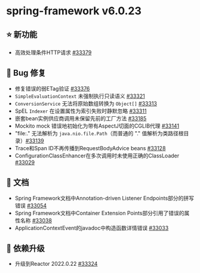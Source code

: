 # spring-framework v6.0.23

## ⭐ 新功能

- 高效处理条件HTTP请求 [#33379](https://github.com/spring-projects/spring-framework/issues/33379)

## 🐞 Bug 修复

- 修复错误的弱ETag验证 [#33376](https://github.com/spring-projects/spring-framework/issues/33376)
- `SimpleEvaluationContext` 未强制执行只读语义 [#33321](https://github.com/spring-projects/spring-framework/issues/33321)
- `ConversionService` 无法将原始数组转换为 `Object[]` [#33313](https://github.com/spring-projects/spring-framework/issues/33313)
- SpEL `Indexer` 在设置属性为索引失败时静默忽略 [#33311](https://github.com/spring-projects/spring-framework/issues/33311)
- 嵌套bean实例供应商调用未保留先前的工厂方法 [#33185](https://github.com/spring-projects/spring-framework/issues/33185)
- Mockito mock 错误地初始化为带有AspectJ切面的CGLIB代理 [#33141](https://github.com/spring-projects/spring-framework/issues/33141)
- "file:." 无法解析为 `java.nio.file.Path`（而普通的 "." 值解析为类路径根目录）[#33139](https://github.com/spring-projects/spring-framework/issues/33139)
- Trace和Span ID不再传播到RequestBodyAdvice beans [#33128](https://github.com/spring-projects/spring-framework/issues/33128)
- ConfigurationClassEnhancer在多次调用时未使用正确的ClassLoader [#33029](https://github.com/spring-projects/spring-framework/issues/33029)

## 📔 文档

- Spring Framework文档中Annotation-driven Listener Endpoints部分的拼写错误 [#33054](https://github.com/spring-projects/spring-framework/issues/33054)
- Spring Framework文档中Container Extension Points部分引用了错误的属性名称 [#33038](https://github.com/spring-projects/spring-framework/issues/33038)
- ApplicationContextEvent的javadoc中构造函数详情错误 [#33033](https://github.com/spring-projects/spring-framework/issues/33033)

## 🔨 依赖升级

- 升级到Reactor 2022.0.22 [#33324](https://github.com/spring-projects/spring-framework/issues/33324)
```